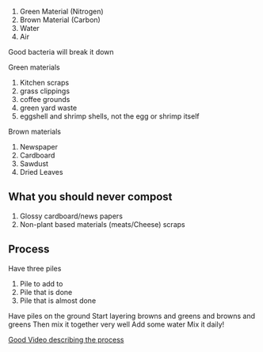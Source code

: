 1. Green Material (Nitrogen)
2. Brown Material (Carbon)
3. Water
4. Air

Good bacteria will break it down

Green materials
1. Kitchen scraps
2. grass clippings
3. coffee grounds
4. green yard waste
5. eggshell and shrimp shells, not the egg or shrimp itself

Brown materials
1. Newspaper
2. Cardboard
3. Sawdust
4. Dried Leaves

## What you should never compost
1. Glossy cardboard/news papers
2. Non-plant based materials (meats/Cheese) scraps

## Process
Have three piles
1. Pile to add to
2. Pile that is done
3. Pile that is almost done

Have piles on the ground
Start layering browns and greens and browns and greens
Then mix it together very well
Add some water 
Mix it daily!

[Good Video describing the process](https://www.youtube.com/watch?v=nxTzuasQLFo)
